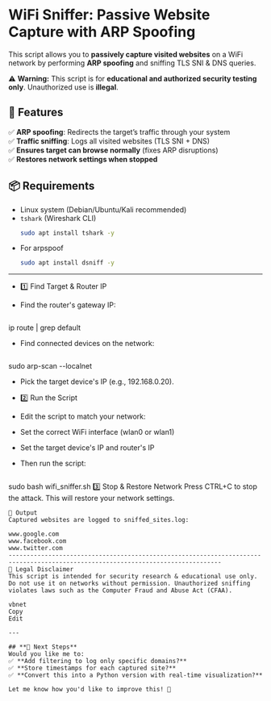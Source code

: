 # WiFi Sniffer: Passive Website Capture with ARP Spoofing
This script allows you to **passively capture visited websites** on a WiFi network by performing **ARP spoofing** and sniffing TLS SNI & DNS queries.  

⚠️ **Warning:** This script is for **educational and authorized security testing only**. Unauthorized use is **illegal**.

## 📌 Features
✅ **ARP spoofing**: Redirects the target’s traffic through your system  
✅ **Traffic sniffing**: Logs all visited websites (TLS SNI + DNS)  
✅ **Ensures target can browse normally** (fixes ARP disruptions)  
✅ **Restores network settings when stopped**  

## 📦 Requirements
- Linux system (Debian/Ubuntu/Kali recommended)
- `tshark` (Wireshark CLI)  
  ```sh
  sudo apt install tshark -y
- For arpspoof
  ```sh
  sudo apt install dsniff -y
-----------------------------------------------------------------------------------------------------------------------------------------------------------
- 1️⃣ Find Target & Router IP
- Find the router's gateway IP:

  ```sh
ip route | grep default
- Find connected devices on the network:

  ```sh
sudo arp-scan --localnet
- Pick the target device's IP (e.g., 192.168.0.20).

- 2️⃣ Run the Script
- Edit the script to match your network:

- Set the correct WiFi interface (wlan0 or wlan1)
- Set the target device's IP and router's IP
- Then run the script:

  ```sh
sudo bash wifi_sniffer.sh
3️⃣ Stop & Restore Network
Press CTRL+C to stop the attack.
This will restore your network settings.
```
📂 Output
Captured websites are logged to sniffed_sites.log:

www.google.com
www.facebook.com
www.twitter.com
---------------------------------------------------------------------------------------------------------------------------------
🛑 Legal Disclaimer
This script is intended for security research & educational use only.
Do not use it on networks without permission. Unauthorized sniffing violates laws such as the Computer Fraud and Abuse Act (CFAA).

vbnet
Copy
Edit

---

## **📝 Next Steps**
Would you like me to:
✅ **Add filtering to log only specific domains?**  
✅ **Store timestamps for each captured site?**  
✅ **Convert this into a Python version with real-time visualization?**  

Let me know how you'd like to improve this! 🚀
